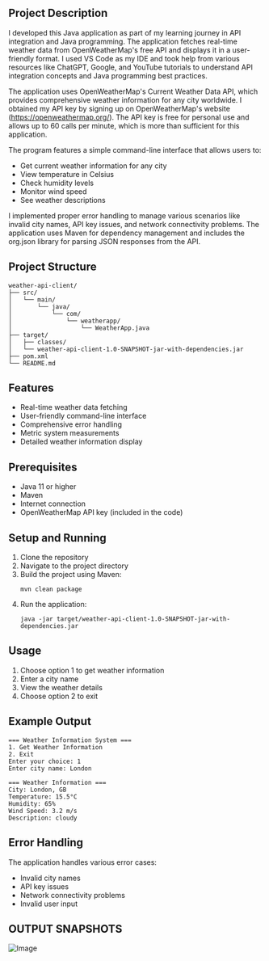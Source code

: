 

## Project Description
I developed this Java application as part of my learning journey in API integration and Java programming. The application fetches real-time weather data from OpenWeatherMap's free API and displays it in a user-friendly format. I used VS Code as my IDE and took help from various resources like ChatGPT, Google, and YouTube tutorials to understand API integration concepts and Java programming best practices.

The application uses OpenWeatherMap's Current Weather Data API, which provides comprehensive weather information for any city worldwide. I obtained my API key by signing up on OpenWeatherMap's website (https://openweathermap.org/). The API key is free for personal use and allows up to 60 calls per minute, which is more than sufficient for this application.

The program features a simple command-line interface that allows users to:
- Get current weather information for any city
- View temperature in Celsius
- Check humidity levels
- Monitor wind speed
- See weather descriptions

I implemented proper error handling to manage various scenarios like invalid city names, API key issues, and network connectivity problems. The application uses Maven for dependency management and includes the org.json library for parsing JSON responses from the API.

## Project Structure
```
weather-api-client/
├── src/
│   └── main/
│       └── java/
│           └── com/
│               └── weatherapp/
│                   └── WeatherApp.java
├── target/
│   ├── classes/
│   └── weather-api-client-1.0-SNAPSHOT-jar-with-dependencies.jar
├── pom.xml
└── README.md
```

## Features
- Real-time weather data fetching
- User-friendly command-line interface
- Comprehensive error handling
- Metric system measurements
- Detailed weather information display

## Prerequisites
- Java 11 or higher
- Maven
- Internet connection
- OpenWeatherMap API key (included in the code)

## Setup and Running
1. Clone the repository
2. Navigate to the project directory
3. Build the project using Maven:
   ```
   mvn clean package
   ```
4. Run the application:
   ```
   java -jar target/weather-api-client-1.0-SNAPSHOT-jar-with-dependencies.jar
   ```

## Usage
1. Choose option 1 to get weather information
2. Enter a city name
3. View the weather details
4. Choose option 2 to exit

## Example Output
```
=== Weather Information System ===
1. Get Weather Information
2. Exit
Enter your choice: 1
Enter city name: London

=== Weather Information ===
City: London, GB
Temperature: 15.5°C
Humidity: 65%
Wind Speed: 3.2 m/s
Description: cloudy
```

## Error Handling
The application handles various error cases:
- Invalid city names
- API key issues
- Network connectivity problems
- Invalid user input

## OUTPUT SNAPSHOTS

![Image](https://github.com/user-attachments/assets/38ec3dc4-c4ed-45d1-ba2b-c190a9b95aa9)
